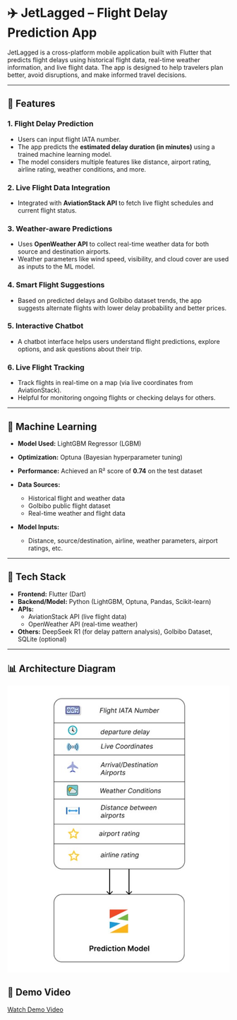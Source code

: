# ✈️ JetLagged – Flight Delay Prediction App

JetLagged is a cross-platform mobile application built with Flutter that predicts flight delays using historical flight data, real-time weather information, and live flight data. The app is designed to help travelers plan better, avoid disruptions, and make informed travel decisions.

---

## 🚀 Features

### 1. **Flight Delay Prediction**
- Users can input flight IATA number.
- The app predicts the **estimated delay duration (in minutes)** using a trained machine learning model.
- The model considers multiple features like distance, airport rating, airline rating, weather conditions, and more.

### 2. **Live Flight Data Integration**
- Integrated with **AviationStack API** to fetch live flight schedules and current flight status.

### 3. **Weather-aware Predictions**
- Uses **OpenWeather API** to collect real-time weather data for both source and destination airports.
- Weather parameters like wind speed, visibility, and cloud cover are used as inputs to the ML model.

### 4. **Smart Flight Suggestions**
- Based on predicted delays and GoIbibo dataset trends, the app suggests alternate flights with lower delay probability and better prices.

### 5. **Interactive Chatbot**
- A chatbot interface helps users understand flight predictions, explore options, and ask questions about their trip.

### 6. **Live Flight Tracking**
- Track flights in real-time on a map (via live coordinates from AviationStack).
- Helpful for monitoring ongoing flights or checking delays for others.

---

## 🤖 Machine Learning

- **Model Used:** LightGBM Regressor (LGBM)
- **Optimization:** Optuna (Bayesian hyperparameter tuning)
- **Performance:** Achieved an R² score of **0.74** on the test dataset
- **Data Sources:**
  - Historical flight and weather data
  - GoIbibo public flight dataset
  - Real-time weather and flight data

- **Model Inputs:**
  - Distance, source/destination, airline, weather parameters, airport ratings, etc.
  
---

## 📱 Tech Stack

- **Frontend:** Flutter (Dart)
- **Backend/Model:** Python (LightGBM, Optuna, Pandas, Scikit-learn)
- **APIs:**
  - AviationStack API (live flight data)
  - OpenWeather API (real-time weather)
- **Others:** DeepSeek R1 (for delay pattern analysis), GoIbibo Dataset, SQLite (optional)

---

## 📊 Architecture Diagram

![Architecture Diagram](https://github.com/vedw3je/JetLagged-Flight-Delay-Prediction/blob/main/Diagram.jpeg?raw=true)

## 🎥 Demo Video

[Watch Demo Video](https://github.com/vedw3je/JetLagged-Flight-Delay-Prediction/blob/main/Video.mp4?raw=true)



